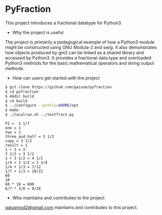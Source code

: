 # PyFraction

This project introduces a fractional datatype for Python3.

* Why the project is useful

The project is primarily a pedagogical example of how a Python3 module
might be constructed using GNU Modula-2 and swig.  It also
demonstrates how objects produced by gm2 can be linked as a shared
library and accessed by Python3.  It provides a fractional data type
and overloaded Python3 methods for the basic mathematical operators
and string output methods.

* How can users get started with the project

```bash
$ git clone https://github.com/gaiusm/pyfraction
$ cd pyfraction
$ mkdir build
$ cd build
$ ../configure --prefix=$HOME/opt
$ make
$ ./localrun.sh ../testfract.py
```

```
PI =  3 1/7
one = 1
two = 2
three_and_half = 3 1/2
copy = 3 1/2
result = 1
1 + 2 = 3
3 1/2 = 3 1/2
1 + 3 1/2 = 4 1/2
1/4 + 3 1/2 = 3 3/4
1/4 + 1/3 = 7/12
1/7 + 1/3 = 10/21
60
10
60 * 10 = 600
6/7 * 3/8 = 9/28
```

* Who maintains and contributes to the project

gaiusmod2@gmail.com maintains and contributes to this project.
